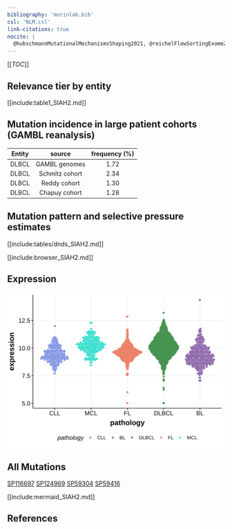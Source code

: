 ```yaml
---
bibliography: 'morinlab.bib'
csl: 'NLM.csl'
link-citations: true
nocite: |
  @hubschmannMutationalMechanismsShaping2021, @reichelFlowSortingExome2015, 
---
```

[[_TOC_]]


## Relevance tier by entity

[[include:table1_SIAH2.md]]

## Mutation incidence in large patient cohorts (GAMBL reanalysis)

|Entity|source        |frequency (%)|
|:------:|:--------------:|:-------------:|
|DLBCL |GAMBL genomes |1.72         |
|DLBCL |Schmitz cohort|2.34         |
|DLBCL |Reddy cohort  |1.30         |
|DLBCL |Chapuy cohort |1.28         |

## Mutation pattern and selective pressure estimates

[[include:tables/dnds_SIAH2.md]]




[[include:browser_SIAH2.md]]

## Expression
![](images/gene_expression/SIAH2_by_pathology.svg)
<!-- ORIGIN: reichelFlowSortingExome2015a -->
<!-- DLBCL: hubschmannMutationalMechanismsShaping2021b -->
<!-- PMBL: reichelFlowSortingExome2015a -->

## All Mutations

[SP116697](https://www.bcgsc.ca/downloads/morinlab/GAMBL/MALY/SP116697.html)
[SP124969](https://www.bcgsc.ca/downloads/morinlab/GAMBL/MALY/SP124969.html)
[SP59304](https://www.bcgsc.ca/downloads/morinlab/GAMBL/MALY/SP59304.html)
[SP59416](https://www.bcgsc.ca/downloads/morinlab/GAMBL/MALY/SP59416.html)

[[include:mermaid_SIAH2.md]]

## References
